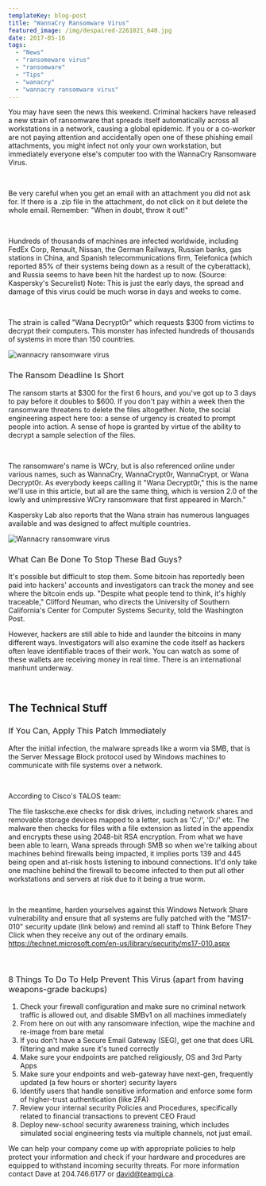 ```yaml
---
templateKey: blog-post
title: "WannaCry Ransomware Virus"
featured_image: /img/despaired-2261021_640.jpg
date: 2017-05-16
tags:
  - "News"
  - "ransomeware virus"
  - "ransomware"
  - "Tips"
  - "wanacry"
  - "wannacry ransomware virus"
---
```


You may have seen the news this weekend. Criminal hackers have released a new strain of ransomware that spreads itself automatically across all workstations in a network, causing a global epidemic. If you or a co-worker are not paying attention and accidentally open one of these phishing email attachments, you might infect not only your own workstation, but immediately everyone else's computer too with the WannaCry Ransomware Virus.

&nbsp;

<span style="font-weight: 400;">Be very careful when you get an email with an attachment you did not ask for. If there is a .zip file in the attachment, do not click on it but delete the whole email. Remember: "When in doubt, throw it out!"</span>

&nbsp;

<span style="font-weight: 400;">Hundreds of thousands of machines are infected worldwide, including FedEx Corp, Renault, Nissan, the German Railways, Russian banks, gas stations in China, and Spanish telecommunications firm, Telefonica (which reported 85% of their systems being down as a result of the cyberattack), and Russia seems to have been hit the hardest up to now. (Source: Kaspersky's Securelist) Note: This is just the early days, the spread and damage of this virus could be much worse in days and weeks to come.</span>

&nbsp;

<span style="font-weight: 400;">The strain is called "Wana Decrypt0r" which requests $300 from victims to decrypt their computers. This monster has infected hundreds of thousands of systems in more than 150 countries.</span>

![wannacry ransomware virus](/img/Wannacry-ransomeware.jpg)

### <span style="font-weight: 400;">The Ransom Deadline Is Short</span>

<span style="font-weight: 400;">The ransom starts at $300 for the first 6 hours, and you've got up to 3 days to pay before it doubles to $600. If you don't pay within a week then the ransomware threatens to delete the files altogether. Note, the social engineering aspect here too: a sense of urgency is created to prompt people into action. A sense of hope is granted by virtue of the ability to decrypt a sample selection of the files.</span>

&nbsp;

<span style="font-weight: 400;">The ransomware's name is WCry, but is also referenced online under various names, such as WannaCry, WannaCrypt0r, WannaCrypt, or Wana Decrypt0r. As everybody keeps calling it "Wana Decrypt0r," this is the name we'll use in this article, but all are the same thing, which is version 2.0 of the lowly and unimpressive WCry ransomware that first appeared in March."</span>

<span style="font-weight: 400;">Kaspersky Lab also reports that the Wana strain has numerous languages available and was designed to affect multiple countries.</span>

![Wannacry ransomware virus](/img/Wannacry-ransomeware-2.jpg)

### <span style="font-weight: 400;">What Can Be Done To Stop These Bad Guys?</span>

<span style="font-weight: 400;">It's possible but difficult to stop them. Some bitcoin has reportedly been paid into hackers' accounts and investigators can track the money and see where the bitcoin ends up. "Despite what people tend to think, it's highly traceable," Clifford Neuman, who directs the University of Southern California's Center for Computer Systems Security, told the Washington Post.</span>

<span style="font-weight: 400;">However, hackers are still able to hide and launder the bitcoins in many different ways. Investigators will also examine the code itself as hackers often leave identifiable traces of their work. You can watch as some of these wallets are receiving money in real time. There is an international manhunt underway.</span>

&nbsp;

## **The Technical Stuff**

### <span style="font-weight: 400;">If You Can, Apply This Patch Immediately</span>

<span style="font-weight: 400;">After the initial infection, the malware spreads like a worm via SMB, that is the Server Message Block protocol used by Windows machines to communicate with file systems over a network.</span>

&nbsp;

<span style="font-weight: 400;">According to Cisco's TALOS team:</span>

<span style="font-weight: 400;">The file tasksche.exe checks for disk drives, including network shares and removable storage devices mapped to a letter, such as 'C:/', 'D:/' etc. The malware then checks for files with a file extension as listed in the appendix and encrypts these using 2048-bit RSA encryption. From what we have been able to learn, Wana spreads through SMB so when we're talking about machines behind firewalls being impacted, it implies ports 139 and 445 being open and at-risk hosts listening to inbound connections. It'd only take one machine behind the firewall to become infected to then put all other workstations and servers at risk due to it being a true worm.</span>

&nbsp;

<span style="font-weight: 400;">In the meantime, harden yourselves against this Windows Network Share vulnerability and ensure that all systems are fully patched with the "MS17-010" security update (link below) and remind all staff to Think Before They Click when they receive any out of the ordinary emails.  https://technet.microsoft.com/en-us/library/security/ms17-010.aspx</span>

&nbsp;

### <span style="font-weight: 400;">8 Things To Do To Help Prevent This Virus (apart from having weapons-grade backups)</span>

1.  <span style="font-weight: 400;">     </span><span style="font-weight: 400;">Check your firewall configuration and make sure no criminal network traffic is allowed out, and disable SMBv1 on all machines immediately</span>
2.  <span style="font-weight: 400;">     </span><span style="font-weight: 400;">From here on out with any ransomware infection, wipe the machine and re-image from bare metal</span>
3.  <span style="font-weight: 400;">     </span><span style="font-weight: 400;">If you don't have a Secure Email Gateway (SEG), get one that does URL filtering and make sure it's tuned correctly</span>
4.  <span style="font-weight: 400;">     </span><span style="font-weight: 400;">Make sure your endpoints are patched religiously, OS and 3rd Party Apps</span>
5.  <span style="font-weight: 400;">     </span><span style="font-weight: 400;">Make sure your endpoints and web-gateway have next-gen, frequently updated  (a few hours or shorter) security layers</span>
6.  <span style="font-weight: 400;">     </span><span style="font-weight: 400;">Identify users that handle sensitive information and enforce some form of higher-trust authentication (like 2FA)</span>
7.  <span style="font-weight: 400;">     </span><span style="font-weight: 400;">Review your internal security Policies and Procedures, specifically related to financial transactions to prevent CEO Fraud</span>
8.  <span style="font-weight: 400;">     </span><span style="font-weight: 400;">Deploy new-school security awareness training, which includes simulated social engineering tests via multiple channels, not just email.</span>
&nbsp;

<span style="font-weight: 400;">We can help your company come up with appropriate policies to help protect your information and check if your hardware and procedures are equipped to withstand incoming security threats. For more information contact Dave at 204.746.6177 or </span>[<span style="font-weight: 400;">david@teamgi.ca</span>](mailto:dave@teamgi.ca)<span style="font-weight: 400;">. </span>
